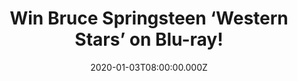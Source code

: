 ---
campaign-uuid: "c-3a57a245-3648-424e-9b81-8a5ab55ab930"
type: "Competition"
category: "Entertainment"
date: "2020-01-03T08:00:00.000Z"
end-date: "2020-02-03T23:59:00.000Z"
disable-form: false
is_promoted: false
has_entry_page: true
title: "Win Bruce Springsteen ‘Western Stars’ on Blu-ray!"
competition-description: "<p>’Western Stars’ is Springsteen’s studio album, a departure\
  \ for the legendary singer/songwriter while still drawing on his roots. This documentary\
  \ follows the personal narration of the story of Western Stars. We are giving away\
  \ a copy of ‘Western Stars’ on Blu-ray to one lucky member.</p>\n<p>Click below\
  \ for a chance to win now.</p>\n"
hero-header: "Win Bruce Springsteen ‘Western Stars’ on Blu-ray!"
terms-confirmation: "N/A"
banner-img: "https://assets.expresslyapp.com/asset-90c5fc13-a6aa-47fb-a8e4-1a60adea90cc.jpg"
logo-left-href: "aaa.nme.com"
logo-left-image: "https://assets.expresslyapp.com/asset-849349d2-cb44-4ed3-afe4-fc73c99652d0.jpg"
logo-left-title: "NME AAA"
bg-image-hero: "https://assets.expresslyapp.com/asset-8d1e7cb2-0a3c-4ce7-9b87-3f5e8630ff6f.jpg"
bg-image-first: "https://assets.expresslyapp.com/asset-4710f550-ac98-4c2c-884c-8d4dcf766511.jpg"
section1-content: "<p>’Western Stars’ is Bruce Springsteen’s 19th studio album and\
  \ also an amazing documentary that follows his personal narration of the story of\
  \ ‘Western Stars’. If you are Bruce’s biggest fan, get ready because we are giving\
  \ you the chance of wining ‘Western Stars’ on blu-ray.</p>\n<p>Click below for a\
  \ chance to win it now.</p>\n"
entry-title: "Win Bruce Springsteen ‘Western Stars’ on Blu-ray!"
entry-content: "<p>Enter the draw to win Bruce Springsteen ‘Western Stars’ on Blu-ray\
  \ by completing the form below before 23:59 on the 3rd of February 2020.</p>\n"
has-winner: false
prize-description: "Bruce Springsteen ‘Western Stars’ on Blu-ray!"
special-conditions: "Multiple entries are allowed up to one every day.\r\n\r\nThis\
  \ competition is also available on: https://club.expressly.io/competitions/bruce-springsteen-western-stars"
country-restrictions:
- "GB"
---